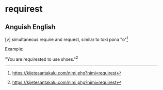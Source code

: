 # requirest
## Anguish English

[v] simultaneous require and request, similar to toki pona "o"[^1]

Example:

"You are requirested to use shoes."[^1]

[^1]: <https://kijetesantakalu.com/nimi.php?nimi=requirest>